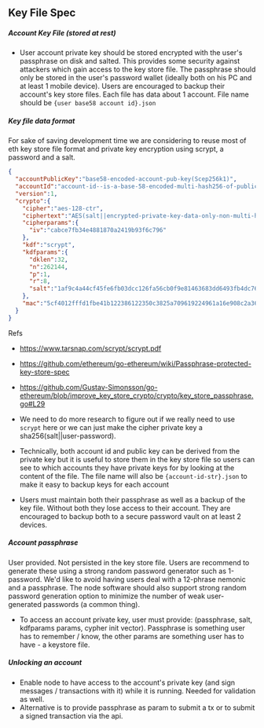 ## Key File Spec

##### Account Key File (stored at rest)
- User account private key should be stored encrypted with the user's passphrase on disk and salted. This provides some security against attackers which gain access to the key store file. The passphrase should only be stored in the user's password wallet (ideally both on his PC and at least 1 mobile device). Users are encouraged to backup their account's key store files. Each file has data about 1 account. File name should be `{user base58 account id}.json`

##### Key file data format

For sake of saving development time we are considering to reuse most of eth key store file format and private key encryption using scrypt, a password and a salt.

```json
{
  "accountPublicKey":"base58-encoded-account-pub-key(Scep256k1)",
  "accountId":"account-id--is-a-base-58-encoded-multi-hash256-of-public-key-raw-binary-format",
  "version":1,
  "crypto":{
    "cipher":"aes-128-ctr",
    "ciphertext":"AES(salt||encrypted-private-key-data-only-non-multi-hash)",
    "cipherparams":{
      "iv":"cabce7fb34e4881870a2419b93f6c796"
    },
    "kdf":"scrypt",
    "kdfparams":{
      "dklen":32,
      "n":262144,
      "p":1,
      "r":8,
      "salt":"1af9c4a44cf45fe6fb03dcc126fa56cb0f9e81463683dd6493fb4dc76edddd51"
    },
    "mac":"5cf4012fffd1fbe41b122386122350c3825a709619224961a16e908c2a366aa6"
  }
}
```

Refs
- https://www.tarsnap.com/scrypt/scrypt.pdf 
- https://github.com/ethereum/go-ethereum/wiki/Passphrase-protected-key-store-spec
- https://github.com/Gustav-Simonsson/go-ethereum/blob/improve_key_store_crypto/crypto/key_store_passphrase.go#L29

- We need to do more research to figure out if we really need to use `scrypt` here or we can just make the cipher private key a sha256(salt||user-password).

- Technically, both account id and public key can be derived from the private key but it is useful to store them in the key store file so users can see to which accounts they have private keys for by looking at the content of the file. The file name will also be `{account-id-str}.json` to make it easy to backup keys for each account

- Users must maintain both their passphrase as well as a backup of the key file. Without both they lose access to their account. They are encouraged to backup both to a secure password vault on at least 2 devices.

##### Account passphrase
User provided. Not persisted in the key store file. Users are recommend to generate these using a strong random password generator such as 1-password. We'd like to avoid having users deal with a 12-phrase nemonic and a passphrase. The node software should also support strong random password generation option to minimize the number of weak user-generated passwords (a common thing).

- To access an account private key, user must provide: (passphrase, salt, kdfparams params, cypher init vector). Passphrase is something user has to remember / know, the other params are something user has to have - a keystore file.

##### Unlocking an account
- Enable node to have access to the account's private key (and sign messages / transactions with it) while it is running. Needed for validation as well.
- Alternative is to provide passphrase as param to submit a tx or to submit a signed transaction via the api.
